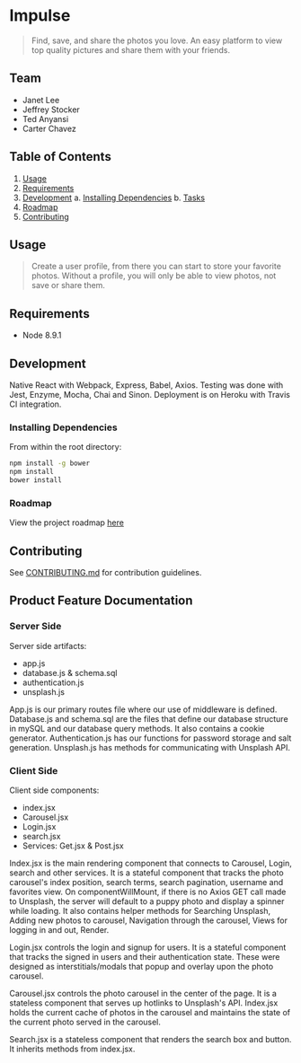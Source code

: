 # Impulse

> Find, save, and share the photos you love. An easy platform to view top quality pictures and share them with your friends.

## Team

  - Janet Lee
  - Jeffrey Stocker
  - Ted Anyansi
  - Carter Chavez

## Table of Contents

1. [Usage](#Usage)
2. [Requirements](#requirements)
3. [Development](#development)
    a. [Installing Dependencies](#installing-dependencies)
    b. [Tasks](#tasks)
4. [Roadmap](#roadmap)
5. [Contributing](#contributing)

## Usage

> Create a user profile, from there you can start to store your favorite photos.
> Without a profile, you will only be able to view photos, not save or share them.

## Requirements

- Node 8.9.1



## Development
Native React with Webpack, Express, Babel, Axios. Testing was done with Jest, Enzyme, Mocha, Chai and Sinon. Deployment is on Heroku with Travis CI integration.

### Installing Dependencies

From within the root directory:

```sh
npm install -g bower
npm install
bower install
```

### Roadmap

View the project roadmap [here](https://docs.google.com/spreadsheets/d/1ldAAsgkCzwxRMjYKmlyn1AH73KN1VDDmkCAxwgyR_AA/edit#gid=777485879)


## Contributing

See [CONTRIBUTING.md](CONTRIBUTING.md) for contribution guidelines.


## Product Feature Documentation

### Server Side
Server side artifacts:
  - app.js
  - database.js & schema.sql
  - authentication.js
  - unsplash.js

App.js is our primary routes file where our use of middleware is defined.
Database.js and schema.sql are the files that define our database structure in mySQL and our database query methods. It also contains a cookie generator.
Authentication.js has our functions for password storage and salt generation.
Unsplash.js has methods for communicating with Unsplash API.

### Client Side
Client side components:
  - index.jsx
  - Carousel.jsx
  - Login.jsx
  - search.jsx
  - Services: Get.jsx & Post.jsx

Index.jsx is the main rendering component that connects to Carousel, Login, search and other services. It is a stateful component that tracks the photo carousel's index position, search terms, search pagination, username and favorites view.  On componentWillMount, if there is no Axios GET call made to Unsplash, the server will default to a puppy photo and display a spinner while loading.  It also contains helper methods for Searching Unsplash, Adding new photos to carousel,  Navigation through the carousel, Views for logging in and out, Render.

Login.jsx controls the login and signup for users. It is a stateful component that tracks the signed in users and their authentication state. These were designed as interstitials/modals that popup and overlay upon the photo carousel.

Carousel.jsx controls the photo carousel in the center of the page. It is a stateless component that serves up hotlinks to Unsplash's API. Index.jsx holds the current cache of photos in the carousel and maintains the state of the current photo served in the carousel.

Search.jsx is a stateless component that renders the search box and button. It inherits methods from index.jsx.